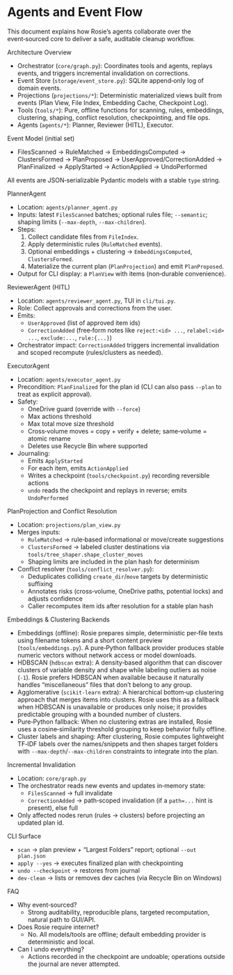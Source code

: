 # Agents and Event Flow

This document explains how Rosie’s agents collaborate over the event‑sourced core to deliver a safe, auditable cleanup workflow.


Architecture Overview

- Orchestrator (`core/graph.py`): Coordinates tools and agents, replays events, and triggers incremental invalidation on corrections.
- Event Store (`storage/event_store.py`): SQLite append‑only log of domain events.
- Projections (`projections/*`): Deterministic materialized views built from events (Plan View, File Index, Embedding Cache, Checkpoint Log).
- Tools (`tools/*`): Pure, offline functions for scanning, rules, embeddings, clustering, shaping, conflict resolution, checkpointing, and file ops.
- Agents (`agents/*`): Planner, Reviewer (HITL), Executor.


Event Model (initial set)

- FilesScanned → RuleMatched → EmbeddingsComputed → ClustersFormed → PlanProposed → UserApproved/CorrectionAdded → PlanFinalized → ApplyStarted → ActionApplied → UndoPerformed

All events are JSON‑serializable Pydantic models with a stable `type` string.


PlannerAgent

- Location: `agents/planner_agent.py`
- Inputs: latest `FilesScanned` batches; optional rules file; `--semantic`; shaping limits (`--max-depth`, `--max-children`).
- Steps:
  1) Collect candidate files from `FileIndex`.
  2) Apply deterministic rules (`RuleMatched` events).
  3) Optional embeddings + clustering → `EmbeddingsComputed`, `ClustersFormed`.
  4) Materialize the current plan (`PlanProjection`) and emit `PlanProposed`.
- Output for CLI display: a `PlanView` with items (non‑durable convenience).


ReviewerAgent (HITL)

- Location: `agents/reviewer_agent.py`, TUI in `cli/tui.py`.
- Role: Collect approvals and corrections from the user.
- Emits:
  - `UserApproved` (list of approved item ids)
  - `CorrectionAdded` (free‑form notes like `reject:<id> ...`, `relabel:<id> ...`, `exclude:...`, `rule:{...}`)
- Orchestrator impact: `CorrectionAdded` triggers incremental invalidation and scoped recompute (rules/clusters as needed).


ExecutorAgent

- Location: `agents/executor_agent.py`
- Precondition: `PlanFinalized` for the plan id (CLI can also pass `--plan` to treat as explicit approval).
- Safety:
  - OneDrive guard (override with `--force`)
  - Max actions threshold
  - Max total move size threshold
  - Cross‑volume moves = copy + verify + delete; same‑volume = atomic rename
  - Deletes use Recycle Bin where supported
- Journaling:
  - Emits `ApplyStarted`
  - For each item, emits `ActionApplied`
  - Writes a checkpoint (`tools/checkpoint.py`) recording reversible actions
  - `undo` reads the checkpoint and replays in reverse; emits `UndoPerformed`


PlanProjection and Conflict Resolution

- Location: `projections/plan_view.py`
- Merges inputs:
  - `RuleMatched` → rule‑based informational or move/create suggestions
  - `ClustersFormed` → labeled cluster destinations via `tools/tree_shaper.shape_cluster_moves`
  - Shaping limits are included in the plan hash for determinism
- Conflict resolver (`tools/conflict_resolver.py`):
  - Deduplicates colliding `create_dir`/`move` targets by deterministic suffixing
  - Annotates risks (cross‑volume, OneDrive paths, potential locks) and adjusts confidence
  - Caller recomputes item ids after resolution for a stable plan hash


Embeddings & Clustering Backends

- Embeddings (offline): Rosie prepares simple, deterministic per‑file texts using filename tokens
  and a short content preview (`tools/embeddings.py`). A pure‑Python fallback provider produces
  stable numeric vectors without network access or model downloads.
- HDBSCAN (`hdbscan` extra): A density‑based algorithm that can discover clusters of variable
  density and shape while labeling outliers as noise (`-1`). Rosie prefers HDBSCAN when available
  because it naturally handles “miscellaneous” files that don’t belong to any group.
- Agglomerative (`scikit‑learn` extra): A hierarchical bottom‑up clustering approach that merges
  items into clusters. Rosie uses this as a fallback when HDBSCAN is unavailable or produces only
  noise; it provides predictable grouping with a bounded number of clusters.
- Pure‑Python fallback: When no clustering extras are installed, Rosie uses a cosine‑similarity
  threshold grouping to keep behavior fully offline.
- Cluster labels and shaping: After clustering, Rosie computes lightweight TF‑IDF labels over the
  names/snippets and then shapes target folders with `--max-depth`/`--max-children` constraints to
  integrate into the plan.



Incremental Invalidation

- Location: `core/graph.py`
- The orchestrator reads new events and updates in‑memory state:
  - `FilesScanned` → full invalidate
  - `CorrectionAdded` → path‑scoped invalidation (if a `path=...` hint is present), else full
- Only affected nodes rerun (rules → clusters) before projecting an updated plan id.


CLI Surface

- `scan` → plan preview + “Largest Folders” report; optional `--out plan.json`
- `apply --yes` → executes finalized plan with checkpointing
- `undo --checkpoint` → restores from journal
- `dev-clean` → lists or removes dev caches (via Recycle Bin on Windows)


FAQ

- Why event‑sourced?
  - Strong auditability, reproducible plans, targeted recomputation, natural path to GUI/API.
- Does Rosie require internet?
  - No. All models/tools are offline; default embedding provider is deterministic and local.
- Can I undo everything?
  - Actions recorded in the checkpoint are undoable; operations outside the journal are never attempted.
